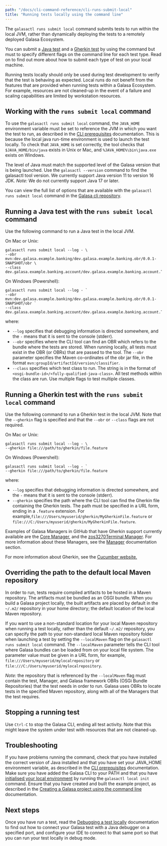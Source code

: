 ```yaml
---
path: "/docs/cli-command-reference/cli-runs-submit-local"
title: "Running tests locally using the command line"
---
```



The `galasactl runs submit local` command submits tests to run within the local JVM, rather than dynamically deploying the tests to a remotely deployed Galasa Ecosystem. 

You can submit a [Java test](#Java) and a [Gherkin test](#Gherkin) by using the command but must to specify different flags on the command line for each test type. Read on to find out more about how to submit each type of test on your local machine.

Running tests locally should only be used during test development to verify that the test is behaving as expected. 
Local runs do not benefit from the features that are provided when running tests within a Galasa Ecosystem. For example, resources are not cleaned-up in the event of a failure and scaling capabilities are limited by workstation resources. 


## Working with the `runs submit local` command

To use the `galasactl runs submit local` command, the `JAVA_HOME` environment variable must be set to reference the JVM in which you want the test to run, as described in the [CLI prerequisites](/docs/cli-command-reference/cli-prereqs) documentation. This is because the local java run-time environment is used to launch the test locally. To check that `JAVA_HOME` is set correctly, the tool checks that `$JAVA_HOME/bin/java` exists in Unix or Mac, and `%JAVA_HOME%\bin\java.exe` exists on Windows.

The level of Java must match the supported level of the Galasa version that is being launched. Use the `galasactl --version` command to find the galasactl tool version. We currently support Java version 11 to version 16 JDK. _Note:_ We do not currently support Java 17 or later.

You can view the full list of options that are available with the `galasactl runs submit local` command in the 
<a href="https://github.com/galasa-dev/cli/blob/main/docs/generated/galasactl_runs_submit_local.md" target="_blank">Galasa cli repository</a>.

## <a name="Java"></a>Running a Java test with the `runs submit local` command

Use the following command to run a Java test in the local JVM.

On Mac or Unix:

```
galasactl runs submit local --log - \
--obr mvn:dev.galasa.example.banking/dev.galasa.example.banking.obr/0.0.1-SNAPSHOT/obr \
--class dev.galasa.example.banking.account/dev.galasa.example.banking.account.TestAccount
```

On Windows (Powershell):

```
galasactl runs submit local --log - `
--obr mvn:dev.galasa.example.banking/dev.galasa.example.banking.obr/0.0.1-SNAPSHOT/obr `
--class dev.galasa.example.banking.account/dev.galasa.example.banking.account.TestAccount
```

where:

- `--log` specifies that debugging information is directed somewhere, and the `-` means that it is sent to the console (stderr).
- `--obr` specifies where the  CLI tool can find an OBR which refers to the bundle where the tests are stored. When running locally, all tests must exist in the OBR (or OBRs) that are passed to the tool. The `--obr` parameter specifies the Maven co-ordinates of the obr jar file, in the format `mvn:groupId/artifactId/version/classifier`.
- `--class` specifies which test class to run. The string is in the format of `<osgi-bundle-id>/<fully-qualified-java-class>`. All test methods within the class are run. Use multiple flags to test multiple classes.


## <a name="Gherkin"></a>Running a Gherkin test with the `runs submit local` command

Use the following command to run a Gherkin test in the local JVM. Note that the `--gherkin` flag is specified and that the `--obr` or `--class` flags are not required. 

On Mac or Unix:

```
galasactl runs submit local --log - \
--gherkin file:///path/to/gherkin/file.feature
```


On Windows (Powershell):

```
galasactl runs submit local --log - `   
--gherkin file:///path/to/gherkin/file.feature
```

where:

- `--log` specifies that debugging information is directed somewhere, and the `-` means that it is sent to the console (stderr).
- `--gherkin` specifies the path where the  CLI tool can find the Gherkin file containing the Gherkin tests. The path must be specified in a URL form, ending in a `.feature` extension. For example,`file:///Users/myuserid/gherkin/MyGherkinFile.feature` or `file:///C:/Users/myuserid/gherkin/MyGherkinFile.feature`.


Examples of Galasa Managers in GitHub that have Gherkin support currently available are the <a href="https://github.com/galasa-dev/managers/tree/main/galasa-managers-parent/galasa-managers-core-parent/dev.galasa.core.manager/src/main/java/dev/galasa/core/manager/internal/gherkin" target="_blank">
Core Manager</a>, and the <a href="https://github.com/galasa-dev/managers/tree/main/galasa-managers-parent/galasa-managers-zos-parent/dev.galasa.zos3270.manager/src/main/java/dev/galasa/zos3270/internal/gherkin" target="_blank">
zos3270Terminal Manager</a>. For more information about these Managers, see the [Manager](../managers) documentation section. 



For more information about Gherkin, see the <a href="https://cucumber.io/docs/guides/overview/" target="_blank">Cucumber website.</a>

## Overriding the path to the default local Maven repository

In order to run, tests require compiled artifacts to be hosted in a Maven repository. The artifacts must be bundled as an OSGI bundle. When you build a Galasa project locally, the built artifacts are placed by default in the `~/.m2/` repository in your home directory; the default location of the local Maven repository.  

If you want to use a non-standard location for your local Maven repository when running a test locally, rather than the default `~/.m2/` repository, you can specify the path to your non-standard local Maven repository folder when launching a test by setting the  `--localMaven` flag on the `galasactl runs submit local` command. The `--localMaven` parameter tells the CLI tool where Galasa bundles can be loaded from on your local file system. The parameter value must be given in a URL form, for example, `file:///Users/myuserid/mylocalrepository` or `file:///C:/Users/myuserid/mylocalrepository`.

*Note:* the repository that is referenced by the `--localMaven` flag must contain the test, Manager, and Galasa framework OBRs (OSGi Bundle Repositories) that the test needs in order to run. Galasa uses OBRs to locate tests in the specified Maven repository, along with all of the Managers that the test requires.

## Stopping a running test

Use `Ctrl-C` to stop the Galasa CLI, ending all test activity. Note that this might leave the system under test with resources that are not cleaned-up.

## Troubleshooting

If you have problems running the command, check that you have installed the correct version of Java installed and that you have set your JAVA_HOME environment variable, as described in the [CLI prerequisites](cli-prereqs) documentation. Make sure you have added the Galasa CLI to your PATH and that you have [initialised your local environment](../../docs/initialising-home-folder) by running the `galasactl local init` command. Ensure that you have created and built the example project, as described in the [Creating a Galasa project using the command line](../writing-own-tests/setting-up-galasa-project) documentation. 


## Next steps

Once you have run a test, read the [Debugging a test locally](cli-runs-local-debug) documentation to find out how to connect your Galasa test with a Java debugger on a specified port, and configure your IDE to connect to that same port so that you can run your test locally in debug mode. 

